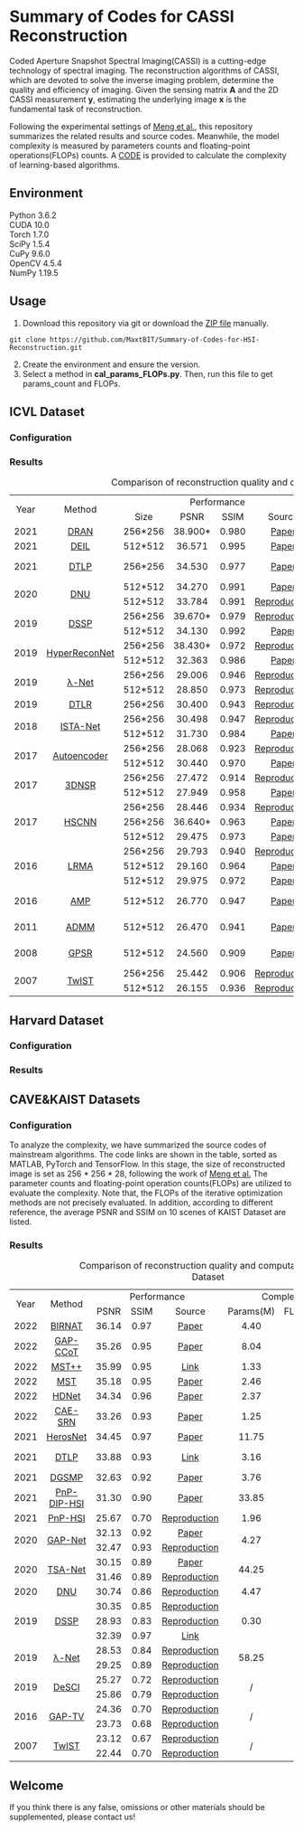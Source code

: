 # Summary of Codes for CASSI Reconstruction
Coded Aperture Snapshot Spectral Imaging(CASSI) is a cutting-edge technology of spectral imaging. The reconstruction algorithms of CASSI, which are devoted to solve the inverse imaging problem, determine the quality and efficiency of imaging. Given the sensing matrix **A** and the 2D CASSI measurement **y**, estimating the underlying image **x** is the fundamental task of reconstruction.

Following the experimental settings of [Meng et al.](https://github.com/mengziyi64/TSA-Net), this repository summarizes the related results and source codes. Meanwhile, the model complexity is measured by parameters counts and floating-point operations(FLOPs) counts. A [CODE](https://github.com/MaxtBIT/Summary-of-Codes-for-HSI-Reconstruction/blob/master/cal_params_FLOPs.py) is provided to calculate the complexity of learning-based algorithms.

## Environment
Python 3.6.2<br/>
CUDA 10.0<br/>
Torch 1.7.0<br/>
SciPy 1.5.4<br/>
CuPy 9.6.0<br/>
OpenCV 4.5.4<br/>
NumPy 1.19.5<br/>

## Usage
1. Download this repository via git or download the [ZIP file](https://github.com/MaxtBIT/Summary-of-Codes-for-HSI-Reconstruction/archive/refs/heads/master.zip) manually.
```
git clone https://github.com/MaxtBIT/Summary-of-Codes-for-HSI-Reconstruction.git
```
2. Create the environment and ensure the version.
3. Select a method in **cal_params_FLOPs.py**. Then, run this file to get params_count and FLOPs.

## ICVL Dataset
### Configuration

### Results
<table align = "center">
   <caption>&nbsp; &nbsp; &nbsp; &nbsp; &nbsp; &nbsp; &nbsp; &nbsp; &nbsp; &nbsp; &nbsp; &nbsp; &nbsp; &nbsp; Comparison of reconstruction quality and computational efficiency on ICVL Dataset</caption>
   <tr align = "center">
      <td rowspan="2">Year</td>
      <td rowspan="2">Method</td>
      <!-- <td colspan="1"></td> -->
      <td colspan="4">Performance</td>
      <td colspan="2">Complexity</td>  
      <td rowspan="2">Code Link</td>  
   </tr>
   <tr align = "center">
      <td>Size</td>
      <td>PSNR</td>
      <td>SSIM</td>
      <td>Source</td>
      <td>Params(M)</td>
      <td>FLOPs(GMac)</td>
   </tr>
   <tr align = "center">
      <td>2021</td>
      <td><a href = "https://ieeexplore.ieee.org/abstract/document/9412321/">DRAN</a></td>
      <td>256*256</td>
      <td>38.900*</td>
      <td>0.980</td>
      <td><a href = "https://ieeexplore.ieee.org/abstract/document/9412321/">Paper</a></td>
      <td>111</td>
      <td>111</td>
      <td>Private</td>
   </tr>
   <tr align = "center">
      <td>2021</td>
      <td><a href = "https://ieeexplore.ieee.org/abstract/document/9356383">DEIL</a></td>
      <td>512*512</td>
      <td>36.571</td>
      <td>0.995</td>
      <td><a href = "https://ieeexplore.ieee.org/abstract/document/9356383">Paper</a></td>
      <td>111</td>
      <td>111</td>
      <td>Private</td>
   </tr>
   <tr align = "center">
      <td>2021</td>
      <td><a href = "https://ieeexplore.ieee.org/document/9577826">DTLP</a></td>
      <td>256*256</td>
      <td>34.530</td>
      <td>0.977</td>
      <td><a href = "https://ieeexplore.ieee.org/document/9577826">Paper</a></td>
      <td>111</td>
      <td>111</td>
      <td><a href = "https://github.com/wang-lizhi/DTLP_Pytorch">PyTorch </a><a href = "https://github.com/zspCoder/DTLP"> TensorFlow</a></td>
   </tr>
   <tr align = "center">
      <td rowspan="2">2020</td>
      <td rowspan="2"><a href = "https://ieeexplore.ieee.org/document/9156942">DNU</a></td>
      <td>512*512</td>
      <td>34.270</td>
      <td>0.991</td>
      <td><a href = "https://ieeexplore.ieee.org/document/9156942">Paper</a></td>
      <td rowspan="2">111</td>
      <td rowspan="2">111</td>
      <td rowspan="2"><a href = "https://github.com/wang-lizhi/DeepNonlocalUnrolling">PyTorch</a></td>
   </tr>
   <tr align = "center">
      <td>512*512</td>
      <td>33.784</td>
      <td>0.991</td>
      <td><a href = "https://ieeexplore.ieee.org/abstract/document/9356383">Reproduction</a></td>
   </tr>
   <tr align = "center">
      <td rowspan="2">2019</td>
      <td rowspan="2"><a href = "https://ieeexplore.ieee.org/document/8954038">DSSP</a></td>
      <td>256*256</td>
      <td>39.670*</td>
      <td>0.979</td>
      <td><a href = "https://ieeexplore.ieee.org/document/9607524">Reproduction</a></td>
      <td rowspan="2">111</td>
      <td rowspan="2">111</td>
      <td rowspan="2"><a href = "https://github.com/mlplab/Lambda">PyTorch </a><a href = "https://github.com/wang-lizhi/DSSP"> TensorFlow</a></td>
   </tr>
   <tr align = "center">
      <td>512*512</td>
      <td>34.130</td>
      <td>0.992</td>
      <td><a href = "https://ieeexplore.ieee.org/document/8954038">Paper</a></td>
   </tr>
   <tr align = "center">
      <td rowspan="2">2019</td>
      <td rowspan="2"><a href = "https://ieeexplore.ieee.org/document/8552450">HyperReconNet</a></td>
      <td>256*256</td>
      <td>38.430*</td>
      <td>0.972</td>
      <td><a href = "https://ieeexplore.ieee.org/document/9607524">Reproduction</a></td>
      <td rowspan="2">111</td>
      <td rowspan="2">111</td>
      <td rowspan="2"><a href = "https://github.com/MaxtBIT/HyperReconNet">PyTorch</a></td>
   </tr>
   <tr align = "center">
      <td>512*512</td>
      <td>32.363</td>
      <td>0.986</td>
      <td><a href = "https://ieeexplore.ieee.org/document/8552450">Paper</a></td>
   </tr>
      <tr align = "center">
      <td rowspan="2">2019</td>
      <td rowspan="2"><a href = "https://ieeexplore.ieee.org/document/9010044">λ-Net</a></td>
      <td>256*256</td>
      <td>29.006</td>
      <td>0.946</td>
      <td><a href = "https://ieeexplore.ieee.org/document/9577826">Reproduction</a></td>
      <td rowspan="2">111</td>
      <td rowspan="2">111</td>
      <td rowspan="2"><a href = "https://github.com/mlplab/Lambda">PyTorch </a><a href = "https://github.com/xinxinmiao/lambda-net"> TensorFlow</a></td>
   </tr>
   <tr align = "center">
      <td>512*512</td>
      <td>28.850</td>
      <td>0.973</td>
      <td><a href = "https://ieeexplore.ieee.org/abstract/document/9356383">Reproduction</a></td>
   </tr>
   <tr align = "center">
      <td>2019</td>
      <td><a href = "https://ieeexplore.ieee.org/document/9008805">DTLR</a></td>
      <td>256*256</td>
      <td>30.400</td>
      <td>0.943</td>
      <td><a href = "https://ieeexplore.ieee.org/document/9577826">Reproduction</a></td>
      <td>111</td>
      <td>111</td>
      <td>Private</td>
   </tr>
   <tr align = "center">
      <td rowspan="2">2018</td>
      <td rowspan="2"><a href = "https://arxiv.org/abs/2012.08364">ISTA-Net</a></td>
      <td>256*256</td>
      <td>30.498</td>
      <td>0.947</td>
      <td><a href = "https://arxiv.org/abs/2012.08364">Reproduction</a></td>
      <td rowspan="2">111</td>
      <td rowspan="2">111</td>
      <td rowspan="2"><a href = "https://github.com/mengziyi64/GAP-net">PyTorch</a></td>
   </tr>
   <tr align = "center">
      <td>512*512</td>
      <td>31.730</td>
      <td>0.984</td>
      <td><a href = "https://arxiv.org/abs/2108.07739">Paper</a></td>
   </tr>   
   <tr align = "center">
      <td rowspan="2">2017</td>
      <td rowspan="2"><a href = "https://arxiv.org/abs/2012.08364">Autoencoder</a></td>
      <td>256*256</td>
      <td>28.068</td>
      <td>0.923</td>
      <td><a href = "https://arxiv.org/abs/2012.08364">Reproduction</a></td>
      <td rowspan="2">111</td>
      <td rowspan="2">111</td>
      <td rowspan="2"><a href = "https://github.com/mengziyi64/GAP-net">PyTorch</a></td>
   </tr>
   <tr align = "center">
      <td>512*512</td>
      <td>30.440</td>
      <td>0.970</td>
      <td><a href = "https://arxiv.org/abs/2108.07739">Paper</a></td>
   </tr>  
   <tr align = "center">
      <td rowspan="2">2017</td>
      <td rowspan="2"><a href = "https://arxiv.org/abs/2012.08364">3DNSR</a></td>
      <td>256*256</td>
      <td>27.472</td>
      <td>0.914</td>
      <td><a href = "https://arxiv.org/abs/2012.08364">Reproduction</a></td>
      <td rowspan="2">111</td>
      <td rowspan="2">111</td>
      <td rowspan="2"><a href = "https://github.com/mengziyi64/GAP-net">PyTorch</a></td>
   </tr>
   <tr align = "center">
      <td>512*512</td>
      <td>27.949</td>
      <td>0.958</td>
      <td><a href = "https://arxiv.org/abs/2108.07739">Paper</a></td>
   </tr>  
   <tr align = "center">
      <td rowspan="3">2017</td>
      <td rowspan="3"><a href = "https://arxiv.org/abs/2012.08364">HSCNN</a></td>
      <td>256*256</td>
      <td>28.446</td>
      <td>0.934</td>
      <td><a href = "https://arxiv.org/abs/2012.08364">Reproduction</a></td>
      <td rowspan="3">111</td>
      <td rowspan="3">111</td>
      <td rowspan="3"><a href = "https://github.com/mengziyi64/GAP-net">PyTorch</a></td>
   </tr>
   <tr align = "center">
      <td>256*256</td>
      <td>36.640*</td>
      <td>0.963</td>
      <td><a href = "https://arxiv.org/abs/2108.07739">Paper</a></td>
   </tr>  
   <tr align = "center">
      <td>512*512</td>
      <td>29.475</td>
      <td>0.973</td>
      <td><a href = "https://arxiv.org/abs/2108.07739">Paper</a></td>
   </tr>  
   <tr align = "center">
      <td rowspan="3">2016</td>
      <td rowspan="3"><a href = "https://arxiv.org/abs/2012.08364">LRMA</a></td>
      <td>256*256</td>
      <td>29.793</td>
      <td>0.940</td>
      <td><a href = "https://arxiv.org/abs/2012.08364">Reproduction</a></td>
      <td rowspan="3">111</td>
      <td rowspan="3">111</td>
      <td rowspan="3"><a href = "https://github.com/mengziyi64/GAP-net">PyTorch</a></td>
   </tr>
   <tr align = "center">
      <td>512*512</td>
      <td>29.160</td>
      <td>0.964</td>
      <td><a href = "https://arxiv.org/abs/2108.07739">Paper</a></td>
   </tr>  
   <tr align = "center">
      <td>512*512</td>
      <td>29.975</td>
      <td>0.972</td>
      <td><a href = "https://arxiv.org/abs/2108.07739">Paper</a></td>
   </tr>  
   <tr align = "center">
      <td>2016</td>
      <td><a href = "https://ieeexplore.ieee.org/document/9577826">AMP</a></td>
      <td>512*512</td>
      <td>26.770</td>
      <td>0.947</td>
      <td><a href = "https://ieeexplore.ieee.org/document/9577826">Paper</a></td>
      <td>111</td>
      <td>111</td>
      <td><a href = "https://github.com/wang-lizhi/DTLP_Pytorch">PyTorch </a><a href = "https://github.com/zspCoder/DTLP"> TensorFlow</a></td>
   </tr>
   <tr align = "center">
      <td>2011</td>
      <td><a href = "https://ieeexplore.ieee.org/document/9577826">ADMM</a></td>
      <td>512*512</td>
      <td>26.470</td>
      <td>0.941</td>
      <td><a href = "https://ieeexplore.ieee.org/document/9577826">Paper</a></td>
      <td>111</td>
      <td>111</td>
      <td><a href = "https://github.com/wang-lizhi/DTLP_Pytorch">PyTorch </a><a href = "https://github.com/zspCoder/DTLP"> TensorFlow</a></td>
   </tr>
   <tr align = "center">
      <td>2008</td>
      <td><a href = "https://ieeexplore.ieee.org/document/9577826">GPSR</a></td>
      <td>512*512</td>
      <td>24.560</td>
      <td>0.909</td>
      <td><a href = "https://ieeexplore.ieee.org/document/9577826">Paper</a></td>
      <td>111</td>
      <td>111</td>
      <td><a href = "https://github.com/wang-lizhi/DTLP_Pytorch">PyTorch </a><a href = "https://github.com/zspCoder/DTLP"> TensorFlow</a></td>
   </tr>
      <tr align = "center">
      <td rowspan="2">2007</td>
      <td rowspan="2"><a href = "https://ieeexplore.ieee.org/document/4358846">TwIST</a></td>
      <td>256*256</td>
      <td>25.442</td>
      <td>0.906</td>
      <td> <a href = "https://ieeexplore.ieee.org/document/9578572">Reproduction</a></td>
      <td rowspan="2">/</td>
      <td rowspan="2">≥1000</td>
      <td rowspan="2"><a href = "https://github.com/vbisin/Image-Restoration-Algorithm-TwIST">Python</a></td>
   </tr>
   <tr align = "center">
      <td>512*512</td>
      <td>26.155</td>
      <td>0.936</td>
      <td><a href = "https://link.springer.com/chapter/10.1007/978-3-030-58592-1_12">Reproduction</a></td>
   </tr>
</table>

## Harvard Dataset
### Configuration

### Results

## CAVE&KAIST Datasets
### Configuration
To analyze the complexity, we have summarized the source codes of mainstream algorithms.  The code links are shown in the table, sorted as MATLAB, PyTorch and TensorFlow. In this stage, the size of reconstructed image is set as 256 * 256 * 28, following the work of [Meng et al.](https://github.com/mengziyi64/TSA-Net) The parameter counts and floating-point operation counts(FLOPs) are utilized to evaluate the complexity. Note that, the FLOPs of the iterative optimization methods are not precisely evaluated. In addition, according to different reference, the average PSNR and SSIM on 10 scenes of KAIST Dataset are listed.

### Results
<table align = "center">
   <caption>&nbsp; &nbsp; &nbsp; &nbsp; &nbsp; &nbsp; &nbsp; &nbsp; &nbsp; &nbsp; &nbsp; &nbsp; &nbsp; &nbsp; Comparison of reconstruction quality and computational efficiency on KAIST Dataset</caption>
   <tr align = "center">
      <td rowspan="2">Year</td>
      <td rowspan="2">Method</td>
      <!-- <td colspan="1"></td> -->
      <td colspan="3">Performance</td>
      <td colspan="2">Complexity</td>  
      <td rowspan="2">Code Link</td>  
   </tr>
   <tr align = "center">
      <td>PSNR</td>
      <td>SSIM</td>
      <td>Source</td>
      <td>Params(M)</td>
      <td>FLOPs(GMac)</td>
   </tr>
   <tr align = "center">
      <td>2022</td>
      <td><a href = "https://ieeexplore.ieee.org/abstract/document/9741335">BIRNAT</a></td>
      <td>36.14</td>
      <td>0.97</td>
      <td><a href = "https://ieeexplore.ieee.org/abstract/document/9741335">Paper</a></td>
      <td>4.40</td>
      <td>3536.64</td>
      <td><a href = "https://github.com/caiyuanhao1998/MST/blob/main/simulation/train_code/architecture/BIRNAT.py">PyTorch</a></td>
   </tr>
   <tr align = "center">
      <td>2022</td>
      <td><a href = "https://arxiv.org/abs/2201.05768">GAP-CCoT</a></td>
      <td>35.26</td>
      <td>0.95</td>
      <td><a href = "https://arxiv.org/abs/2201.05768">Paper</a></td>
      <td>8.04</td>
      <td>95.60</td>
      <td><a href = "https://github.com/ucaswangls/GAP-CCoT">PyTorch</a></td>
   </tr>
   <tr align = "center">
      <td>2022</td>
      <td><a href = "https://arxiv.org/abs/2204.07908">MST++</a></td>
      <td>35.99</td>
      <td>0.95</td>
      <td><a href = "https://github.com/caiyuanhao1998/MST">Link</a></td>
      <td>1.33</td>
      <td>19.47</td>
      <td><a href = "https://github.com/caiyuanhao1998/MST-plus-plus">PyTorch</a></td>
   </tr>
  <tr align = "center">
      <td>2022</td>
      <td><a href = "https://arxiv.org/abs/2111.07910">MST</a></td>
      <td>35.18</td>
      <td>0.95</td>
      <td><a href = "https://arxiv.org/abs/2111.07910">Paper</a></td>
      <td>2.46</td>
      <td>31.40</td>
      <td><a href = "https://github.com/caiyuanhao1998/MST">PyTorch</a></td>
   </tr>
  <tr align = "center">
      <td>2022</td>
      <td><a href = "https://arxiv.org/abs/2203.02149">HDNet</a></td>
      <td>34.34</td>
      <td>0.96</td>
      <td><a href = "https://arxiv.org/abs/2203.02149">Paper</a></td>
      <td>2.37</td>
      <td>159.06</td>
      <td><a href = "https://github.com/caiyuanhao1998/MST/blob/main/simulation/train_code/architecture/HDNet.py">PyTorch</a></td>
   </tr>
   <tr align = "center">
      <td>2022</td>
      <td><a href = "https://arxiv.org/abs/2108.07739">CAE-SRN</a></td>
      <td>33.26</td>
      <td>0.93</td>
      <td><a href = "https://arxiv.org/abs/2108.07739">Paper</a></td>
      <td>1.25</td>
      <td>83.06</td>
      <td><a href = "https://github.com/Jiamian-Wang/HSI_baseline">PyTorch</a></td>
   </tr>
   <tr align = "center">
      <td>2021</td>
      <td><a href = "https://arxiv.org/abs/2112.06238">HerosNet</a></td>
      <td>34.45</td>
      <td>0.97</td>
      <td><a href = "https://arxiv.org/abs/2112.06238">Paper</a></td>
      <td>11.75</td>
      <td>447.18</td>
      <td><a href = "https://github.com/jianzhangcs/HerosNet">PyTorch</a></td>
   </tr>
   <tr align = "center">
      <td>2021</td>
      <td><a href = "https://ieeexplore.ieee.org/document/9577826">DTLP</a></td>
      <td>33.88</td>
      <td>0.93</td>
      <td><a href = "https://github.com/wang-lizhi/DTLP_Pytorch">Link</a></td>
      <td>3.16</td>
      <td>182.98</td>
      <td><a href = "https://github.com/wang-lizhi/DTLP_Pytorch">PyTorch </a><a href = "https://github.com/zspCoder/DTLP"> TensorFlow</a></td>
   </tr>
   <tr align = "center">
      <td>2021</td>
      <td><a href = "https://ieeexplore.ieee.org/document/9578572">DGSMP</a></td>
      <td>32.63</td>
      <td>0.92</td>
      <td><a href = "https://ieeexplore.ieee.org/document/9578572">Paper</a></td>
      <td>3.76</td>
      <td>647.80</td>
      <td><a href = "https://github.com/MaxtBIT/DGSMP">PyTorch</a></td>
   </tr>
   <tr align = "center">
      <td>2021</td>
      <td><a href = "https://ieeexplore.ieee.org/document/9710184">PnP-DIP-HSI</a></td>
      <td>31.30</td>
      <td>0.90</td>
      <td><a href = "https://ieeexplore.ieee.org/document/9710184">Paper</a></td>
      <td>33.85</td>
      <td>≥3000</td>
      <td><a href = "https://github.com/mengziyi64/CASSI-Self-Supervised">PyTorch</a></td>
   </tr>
   <tr align = "center">
      <td>2021</td>
      <td><a href = "https://opg.optica.org/prj/fulltext.cfm?uri=prj-9-2-B18&id=446778">PnP-HSI</a></td>
      <td>25.67</td>
      <td>0.70</td>
      <td><a href = "https://ieeexplore.ieee.org/document/9710184">Reproduction</a></td>
      <td>1.96</td>
      <td>≥3000</td>
      <td><a href = "https://github.com/zsm1211/PnP-CASSI">PyTorch</a></td>
   </tr>
   <tr align = "center">
      <td rowspan="2">2020</td>
      <td rowspan="2"><a href = "https://arxiv.org/abs/2012.08364">GAP-Net</a></td>
      <td>32.13</td>
      <td>0.92</td>
      <td><a href = "https://arxiv.org/abs/2012.08364">Paper</a></td>
      <td rowspan="2">4.27</td>
      <td rowspan="2">84.08</td>
      <td rowspan="2"><a href = "https://github.com/mengziyi64/GAP-net">PyTorch</a></td>
   </tr>
   <tr align = "center">
      <td>32.47</td>
      <td>0.93</td>
      <td><a href = "https://arxiv.org/abs/2108.07739">Reproduction</a></td>
   </tr>
   <tr align = "center">
      <td rowspan="2">2020</td>
      <td rowspan="2"><a href = "https://link.springer.com/chapter/10.1007/978-3-030-58592-1_12">TSA-Net</a></td>
      <td>30.15</td>
      <td>0.89</td>
      <td><a href = "https://link.springer.com/chapter/10.1007/978-3-030-58592-1_12">Paper</a></td>
      <td rowspan="2">44.25</td>
      <td rowspan="2">135.12</td>
      <td rowspan="2"><a href = "https://github.com/mengziyi64/TSA-Net">PyTorch</a></td>
   </tr>
   <tr align = "center">
      <td>31.46</td>
      <td>0.89</td>
      <td><a href = "https://ieeexplore.ieee.org/document/9578572"> Reproduction</a></td>
   </tr>
   <tr align = "center">
      <td>2020</td>
      <td><a href = "https://ieeexplore.ieee.org/document/9156942">DNU</a></td>
      <td>30.74</td>
      <td>0.86</td>
      <td> <a href = "https://ieeexplore.ieee.org/document/9578572"> Reproduction</a></td>
      <td>4.47</td>
      <td>293.90</td>
      <td><a href = "https://github.com/wang-lizhi/DeepNonlocalUnrolling">PyTorch</a></td>
   </tr>
   <tr align = "center">
      <td rowspan="3">2019</td>
      <td rowspan="3"><a href = "https://ieeexplore.ieee.org/document/8954038">DSSP</a></td>
      <td>30.35</td>
      <td>0.85</td>
      <td> <a href = "https://ieeexplore.ieee.org/document/9578572"> Reproduction</a></td>
      <td rowspan="3">0.30</td>
      <td rowspan="3">20.14</td>
      <td rowspan="3"><a href = "https://github.com/mlplab/Lambda">PyTorch </a><a href = "https://github.com/wang-lizhi/DSSP"> TensorFlow</a></td>
   </tr>
   <tr align = "center">
      <td>28.93</td>
      <td>0.83</td>
      <td><a href = "https://link.springer.com/chapter/10.1007/978-3-030-58592-1_12">Reproduction</a> </td>
   </tr>
   <tr align = "center">
      <td>32.39</td>
      <td>0.97</td>
      <td><a href = "https://github.com/wang-lizhi/DSSP">Link</a></td>
   </tr>
   <tr align = "center">
      <td rowspan="2">2019</td>
      <td rowspan="2"><a href = "https://ieeexplore.ieee.org/document/9010044">λ-Net</a></td>
      <td>28.53</td>
      <td>0.84</td>
      <td> <a href = "https://ieeexplore.ieee.org/document/9578572"> Reproduction</a></td>
      <td rowspan="2">58.25</td>
      <td rowspan="2">44.59</td>
      <td rowspan="2"><a href = "https://github.com/mlplab/Lambda">PyTorch </a><a href = "https://github.com/xinxinmiao/lambda-net"> TensorFlow</a></td>
   </tr>
   <tr align = "center">
      <td>29.25</td>
      <td>0.89</td>
      <td><a href = "https://link.springer.com/chapter/10.1007/978-3-030-58592-1_12">Reproduction</a> </td>
   </tr>
   <tr align = "center">
      <td rowspan="2">2019</td>
      <td rowspan="2"><a href = "https://ieeexplore.ieee.org/document/8481592">DeSCI</a></td>
      <td>25.27</td>
      <td>0.72</td>
      <td> <a href = "https://ieeexplore.ieee.org/document/9578572"> Reproduction</a></td>
      <td rowspan="2">/</td>
      <td rowspan="2">≥1000</td>
      <td rowspan="2"><a href = "https://github.com/liuyang12/DeSCI">MATLAB</a></td>
   </tr>
   <tr align = "center">
      <td>25.86</td>
      <td>0.79</td>
      <td><a href = "https://link.springer.com/chapter/10.1007/978-3-030-58592-1_12">Reproduction</a> </td>
   </tr>
   <tr align = "center">
      <td rowspan="2">2016</td>
      <td rowspan="2"><a href = "https://ieeexplore.ieee.org/document/7532817">GAP-TV</a></td>
      <td>24.36</td>
      <td>0.70</td>
      <td> <a href = "https://ieeexplore.ieee.org/document/9578572"> Reproduction</a></td>
      <td rowspan="2">/</td>
      <td rowspan="2">≥1000</td>
      <td rowspan="2"><a href = "https://github.com/Scientific-Research-Algorithm-Toolbox/SCI-algorithms/blob/master/PnP_SCI/%5Bshared%5D/ADMM_Fastdvdnet_xinyuan/dvp_linear_inv.py">Python</a></td>
   </tr>
   <tr align = "center">
      <td>23.73</td>
      <td>0.68</td>
      <td><a href = "https://link.springer.com/chapter/10.1007/978-3-030-58592-1_12">Reproduction</a> </td>
   </tr>
   <tr align = "center">
      <td rowspan="2">2007</td>
      <td rowspan="2"><a href = "https://ieeexplore.ieee.org/document/4358846">TwIST</a></td>
      <td>23.12</td>
      <td>0.67</td>
      <td> <a href = "https://ieeexplore.ieee.org/document/9578572"> Reproduction</a></td>
      <td rowspan="2">/</td>
      <td rowspan="2">≥1000</td>
      <td rowspan="2"><a href = "https://github.com/vbisin/Image-Restoration-Algorithm-TwIST">Python</a></td>
   </tr>
   <tr align = "center">
      <td>22.44</td>
      <td>0.70</td>
      <td><a href = "https://link.springer.com/chapter/10.1007/978-3-030-58592-1_12">Reproduction</a></td>
   </tr>
</table>

## Welcome
If you think there is any false, omissions or other materials should be supplemented, please contact us!
